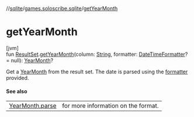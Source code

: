 //[sqlite](../../index.md)/[games.soloscribe.sqlite](index.md)/[getYearMonth](get-year-month.md)

# getYearMonth

[jvm]\
fun [ResultSet](https://docs.oracle.com/javase/8/docs/api/java/sql/ResultSet.html).[getYearMonth](get-year-month.md)(column: [String](https://kotlinlang.org/api/latest/jvm/stdlib/kotlin-stdlib/kotlin/-string/index.html), formatter: [DateTimeFormatter](https://docs.oracle.com/javase/8/docs/api/java/time/format/DateTimeFormatter.html)? = null): [YearMonth](https://docs.oracle.com/javase/8/docs/api/java/time/YearMonth.html)?

Get a [YearMonth](https://docs.oracle.com/javase/8/docs/api/java/time/YearMonth.html) from the result set. The date is parsed using the [formatter](get-year-month.md) provided.

#### See also

| | |
|---|---|
| [YearMonth.parse](https://docs.oracle.com/javase/8/docs/api/java/time/YearMonth.html#parse-kotlin.CharSequence-) | for more information on the format. |
